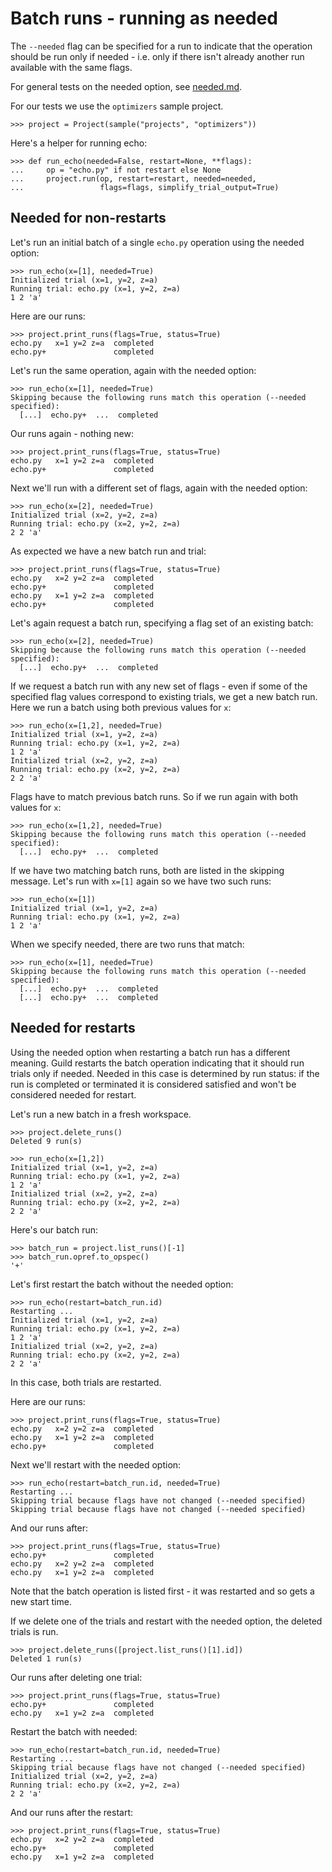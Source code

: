 # Batch runs - running as needed

The `--needed` flag can be specified for a run to indicate that the
operation should be run only if needed - i.e. only if there isn't
already another run available with the same flags.

For general tests on the needed option, see [needed.md](needed.md).

For our tests we use the `optimizers` sample project.

    >>> project = Project(sample("projects", "optimizers"))

Here's a helper for running echo:

    >>> def run_echo(needed=False, restart=None, **flags):
    ...     op = "echo.py" if not restart else None
    ...     project.run(op, restart=restart, needed=needed,
    ...                 flags=flags, simplify_trial_output=True)

## Needed for non-restarts

Let's run an initial batch of a single `echo.py` operation using the
needed option:

    >>> run_echo(x=[1], needed=True)
    Initialized trial (x=1, y=2, z=a)
    Running trial: echo.py (x=1, y=2, z=a)
    1 2 'a'

Here are our runs:

    >>> project.print_runs(flags=True, status=True)
    echo.py   x=1 y=2 z=a  completed
    echo.py+               completed

Let's run the same operation, again with the needed option:

    >>> run_echo(x=[1], needed=True)
    Skipping because the following runs match this operation (--needed specified):
      [...]  echo.py+  ...  completed

Our runs again - nothing new:

    >>> project.print_runs(flags=True, status=True)
    echo.py   x=1 y=2 z=a  completed
    echo.py+               completed

Next we'll run with a different set of flags, again with the needed
option:

    >>> run_echo(x=[2], needed=True)
    Initialized trial (x=2, y=2, z=a)
    Running trial: echo.py (x=2, y=2, z=a)
    2 2 'a'

As expected we have a new batch run and trial:

    >>> project.print_runs(flags=True, status=True)
    echo.py   x=2 y=2 z=a  completed
    echo.py+               completed
    echo.py   x=1 y=2 z=a  completed
    echo.py+               completed

Let's again request a batch run, specifying a flag set of an existing
batch:

    >>> run_echo(x=[2], needed=True)
    Skipping because the following runs match this operation (--needed specified):
      [...]  echo.py+  ...  completed

If we request a batch run with any new set of flags - even if some of
the specified flag values correspond to existing trials, we get a new
batch run. Here we run a batch using both previous values for `x`:

    >>> run_echo(x=[1,2], needed=True)
    Initialized trial (x=1, y=2, z=a)
    Running trial: echo.py (x=1, y=2, z=a)
    1 2 'a'
    Initialized trial (x=2, y=2, z=a)
    Running trial: echo.py (x=2, y=2, z=a)
    2 2 'a'

Flags have to match previous batch runs. So if we run again with both
values for `x`:

    >>> run_echo(x=[1,2], needed=True)
    Skipping because the following runs match this operation (--needed specified):
      [...]  echo.py+  ...  completed

If we have two matching batch runs, both are listed in the skipping
message. Let's run with `x=[1]` again so we have two such runs:

    >>> run_echo(x=[1])
    Initialized trial (x=1, y=2, z=a)
    Running trial: echo.py (x=1, y=2, z=a)
    1 2 'a'

When we specify needed, there are two runs that match:

    >>> run_echo(x=[1], needed=True)
    Skipping because the following runs match this operation (--needed specified):
      [...]  echo.py+  ...  completed
      [...]  echo.py+  ...  completed

## Needed for restarts

Using the needed option when restarting a batch run has a different
meaning. Guild restarts the batch operation indicating that it should
run trials only if needed. Needed in this case is determined by run
status: if the run is completed or terminated it is considered
satisfied and won't be considered needed for restart.

Let's run a new batch in a fresh workspace.

    >>> project.delete_runs()
    Deleted 9 run(s)

    >>> run_echo(x=[1,2])
    Initialized trial (x=1, y=2, z=a)
    Running trial: echo.py (x=1, y=2, z=a)
    1 2 'a'
    Initialized trial (x=2, y=2, z=a)
    Running trial: echo.py (x=2, y=2, z=a)
    2 2 'a'

Here's our batch run:

    >>> batch_run = project.list_runs()[-1]
    >>> batch_run.opref.to_opspec()
    '+'

Let's first restart the batch without the needed option:

    >>> run_echo(restart=batch_run.id)
    Restarting ...
    Initialized trial (x=1, y=2, z=a)
    Running trial: echo.py (x=1, y=2, z=a)
    1 2 'a'
    Initialized trial (x=2, y=2, z=a)
    Running trial: echo.py (x=2, y=2, z=a)
    2 2 'a'

In this case, both trials are restarted.

Here are our runs:

    >>> project.print_runs(flags=True, status=True)
    echo.py   x=2 y=2 z=a  completed
    echo.py   x=1 y=2 z=a  completed
    echo.py+               completed

Next we'll restart with the needed option:

    >>> run_echo(restart=batch_run.id, needed=True)
    Restarting ...
    Skipping trial because flags have not changed (--needed specified)
    Skipping trial because flags have not changed (--needed specified)

And our runs after:

    >>> project.print_runs(flags=True, status=True)
    echo.py+               completed
    echo.py   x=2 y=2 z=a  completed
    echo.py   x=1 y=2 z=a  completed

Note that the batch operation is listed first - it was restarted and
so gets a new start time.

If we delete one of the trials and restart with the needed option, the
deleted trials is run.

    >>> project.delete_runs([project.list_runs()[1].id])
    Deleted 1 run(s)

Our runs after deleting one trial:

    >>> project.print_runs(flags=True, status=True)
    echo.py+               completed
    echo.py   x=1 y=2 z=a  completed

Restart the batch with needed:

    >>> run_echo(restart=batch_run.id, needed=True)
    Restarting ...
    Skipping trial because flags have not changed (--needed specified)
    Initialized trial (x=2, y=2, z=a)
    Running trial: echo.py (x=2, y=2, z=a)
    2 2 'a'

And our runs after the restart:

    >>> project.print_runs(flags=True, status=True)
    echo.py   x=2 y=2 z=a  completed
    echo.py+               completed
    echo.py   x=1 y=2 z=a  completed
